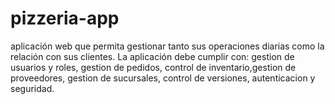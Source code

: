 # pizzeria-app
aplicación web que permita gestionar tanto sus operaciones diarias como la relación con sus clientes. La aplicación debe cumplir con: gestion de usuarios y roles, gestion de pedidos, control de inventario,gestion de proveedores, gestion de sucursales, control de versiones, autenticacion y seguridad.
